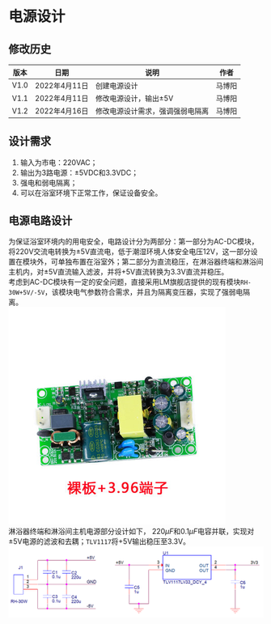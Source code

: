 # 电源设计  

## 修改历史  
|版本|日期|说明|作者|  
|----|----|----|----|  
|V1.0|2022年4月11日|创建电源设计|马博阳|  
|V1.1|2022年4月11日|修改电源设计，输出±5V|马博阳|  
|V1.2|2022年4月16日|修改电源设计需求，强调强弱电隔离|马博阳|  

## 设计需求  
1. 输入为市电：220VAC；  
2. 输出为3路电源：±5VDC和3.3VDC；  
3. 强电和弱电隔离；  
4. 可以在浴室环境下正常工作，保证设备安全。  

## 电源电路设计  
为保证浴室环境内的用电安全，电路设计分为两部分：第一部分为AC-DC模块，将220V交流电转换为±5V直流电，低于潮湿环境人体安全电压12V，这一部分设置在模块外，可单独布置在浴室外；第二部分为直流稳压，在淋浴器终端和淋浴间主机内，对±5V直流输入滤波，并将+5V直流转换为3.3V直流并稳压。  
考虑到AC-DC模块有一定的安全问题，直接采用LM旗舰店提供的现有模块`RH-30W+5V/-5V`，该模块电气参数符合需求，并且为隔离变压器，实现了强弱电隔离。  
![AC-DC](../../../Image/AC-DC.jpg)  
淋浴器终端和淋浴间主机电源部分设计如下， $220\mu F$和$0.1\mu F$电容并联，实现对±5V电源的滤波和去耦；`TLV1117`将+5V输出稳压至3.3V。  
![Control&Drive_Schematic](../../../Image/Power_Schematic.png)

